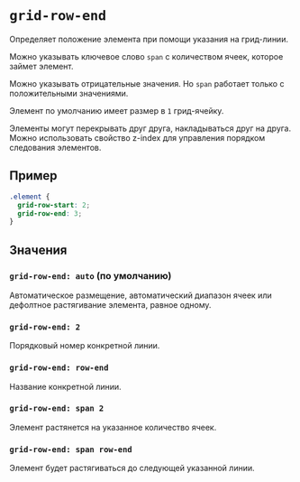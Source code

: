 # `grid-row-end`

Определяет положение элемента при помощи указания на грид-линии.

Можно указывать ключевое слово `span` с количеством ячеек, которое займет элемент.

Можно указывать отрицательные значения. Но `span` работает только с положительными значениями.

Элемент по умолчанию имеет размер в `1` грид-ячейку.

Элементы могут перекрывать друг друга, накладываться друг на друга. Можно использовать свойство z-index для управления порядком следования элементов.

## Пример

```css
.element {
  grid-row-start: 2;
  grid-row-end: 3;
}
```

## Значения

### `grid-row-end: auto` (по умолчанию)

Aвтоматическое размещение, автоматический диапазон ячеек или дефолтное растягивание элемента, равное одному.

### `grid-row-end: 2`

Порядковый номер конкретной линии.

### `grid-row-end: row-end`

Название конкретной линии.

### `grid-row-end: span 2`

Элемент растянется на указанное количество ячеек.

### `grid-row-end: span row-end`

Элемент будет растягиваться до следующей указанной линии.
